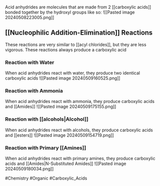 Acid anhydrides are molecules that are made from 2 [[carboxylic acids]] bonded together by the hydroxyl groups like so:
![[Pasted image 20240508223005.png]]
## [[Nucleophilic Addition-Elimination]] Reactions
These reactions are very similar to [[acyl chlorides]], but they are less vigorous. These reactions always produce a carboxylic acid
### Reaction with Water
When acid anhydrides react with water, they produce two identical carboxylic acids
![[Pasted image 20240509160525.png]]
### Reaction with Ammonia
When acid anhydrides react with ammonia, they produce carboxylic acids and [[Amides]]
![[Pasted image 20240509175155.png]]
### Reaction with [[alcohols|Alcohol]]
When acid anhydrides react with alcohols, they produce carboxylic acids and [[esters]]
![[Pasted image 20240509154719.png]]
### Reaction with Primary [[Amines]]
When acid anhydrides react with primary amines, they produce carboxylic acids and [[Amides|N-Substituted Amides]]
![[Pasted image 20240509180034.png]]

#Chemistry #Organic #Carboxylic_Acids 
